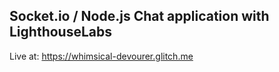 ## Socket.io / Node.js Chat application with LighthouseLabs

Live at:
https://whimsical-devourer.glitch.me
